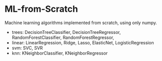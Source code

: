 # ML-from-Scratch
Machine learning algorithms implemented from scratch, using only numpy.

* trees: DecisionTreeClassifier, DecisionTreeRegressor, RandomForestClassifier, RandomForestRegressor, 
* linear: LinearRegression, Ridge, Lasso, ElasticNet, LogisticRegression
* svm: SVC, SVR
* knn: KNeighborClassifier, KNeighborRegressor


